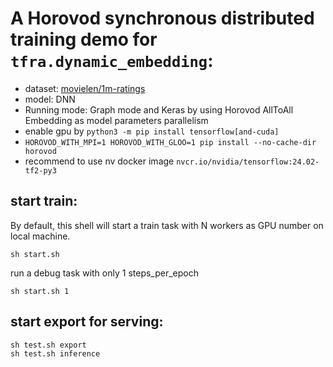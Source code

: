 # A Horovod synchronous distributed training demo for `tfra.dynamic_embedding`:

- dataset: [movielen/1m-ratings](https://www.tensorflow.org/datasets/catalog/movielens#movielens1m-ratings)
- model: DNN
- Running mode: Graph mode and Keras by using Horovod AllToAll Embedding as model parameters parallelism
- enable gpu by `python3 -m pip install tensorflow[and-cuda]`
- `HOROVOD_WITH_MPI=1 HOROVOD_WITH_GLOO=1 pip install --no-cache-dir horovod`
- recommend to use nv docker image `nvcr.io/nvidia/tensorflow:24.02-tf2-py3`
## start train:
By default, this shell will start a train task with N workers as GPU number on local machine.

```shell
sh start.sh
```
run a debug task with only 1 steps_per_epoch
```shell
sh start.sh 1
```
## start export for serving:
```shell
sh test.sh export
sh test.sh inference
```